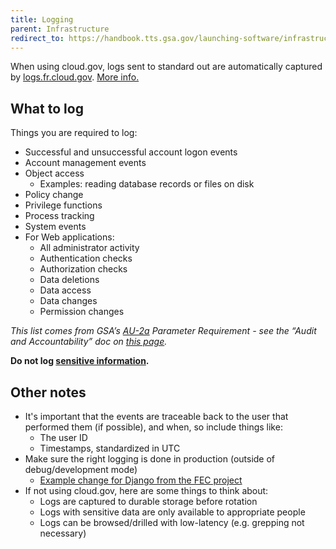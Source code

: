 ```yaml
---
title: Logging
parent: Infrastructure
redirect_to: https://handbook.tts.gsa.gov/launching-software/infrastructure/#logging
---
```


When using cloud.gov, logs sent to standard out are automatically captured by [logs.fr.cloud.gov](https://logs.fr.cloud.gov). [More info.](https://cloud.gov/docs/apps/logs/)

## What to log

Things you are required to log:

- Successful and unsuccessful account logon events
- Account management events
- Object access
    - Examples: reading database records or files on disk
- Policy change
- Privilege functions
- Process tracking
- System events
- For Web applications:
    - All administrator activity
    - Authentication checks
    - Authorization checks
    - Data deletions
    - Data access
    - Data changes
    - Permission changes

_This list comes from GSA’s [AU-2a](https://nvd.nist.gov/800-53/Rev4/control/au-2#Rev4Statements) Parameter Requirement - see the “Audit and Accountability” doc on [this page](https://insite.gsa.gov/topics/information-technology/security-and-privacy/it-security/it-security-procedural-guides)._

**Do not log [sensitive information](https://github.com/18F/open-source-policy/blob/main/practice.md#protecting-sensitive-information).**

## Other notes

- It's important that the events are traceable back to the user that performed them (if possible), and when, so include things like:
    - The user ID
    - Timestamps, standardized in UTC
- Make sure the right logging is done in production (outside of debug/development mode)
    - [Example change for Django from the FEC project](https://github.com/18F/fec-cms/commit/39961b3ef84b1c2abe882959f15b9bc5d2e25bc8)
- If not using cloud.gov, here are some things to think about:
    - Logs are captured to durable storage before rotation
    - Logs with sensitive data are only available to appropriate people
    - Logs can be browsed/drilled with low-latency (e.g. grepping not necessary)
